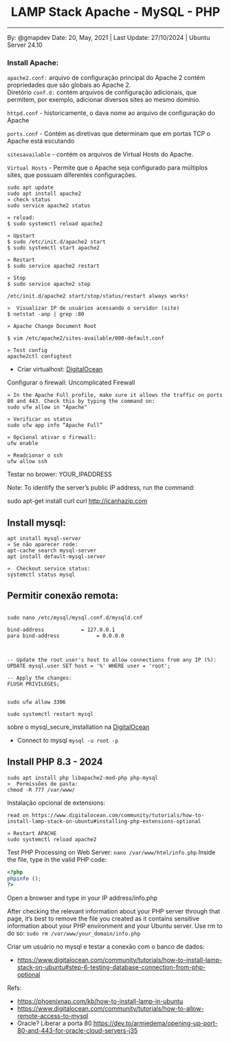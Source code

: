 <h1 align=center>LAMP Stack Apache - MySQL - PHP</h1>

<hr>

By: @gmapdev  Date: 20, May, 2021 | Last Update: 27/10/2024  |  Ubuntu Server 24.10


### Install Apache:

`apache2.conf:` arquivo de configuração principal do Apache 2 contém propriedades que são globais ao Apache 2.  
Diretório `conf.d:` contém arquivos de configuração adicionais, que permitem, por exemplo, adicionar diversos sites ao mesmo domínio.

`httpd.conf` -  historicamente, o dava nome ao arquivo de configuração do Apache

`ports.conf` - Contém as diretivas que determinam que em portas TCP o Apache está escutando

`sitesavailable` - contém os arquivos de Virtual Hosts do Apache.

`Virtual Hosts` - Permite que o Apache seja configurado para múltiplos sites, que possuam diferentes configurações.


```shell
sudo apt update
sudo apt install apache2
» check status
sudo service apache2 status
```

```shell
» reload:
$ sudo systemctl reload apache2

» Upstart
$ sudo /etc/init.d/apache2 start
$ sudo systemctl start apache2

» Restart
$ sudo service apache2 restart

» Stop
$ sudo service apache2 stop

/etc/init.d/apache2 start/stop/status/restart always works!

»  Visualizar IP de usuários acessando o servidor (site)
$ netstat -anp | grep :80

» Apache Change Document Root

$ vim /etc/apache2/sites-available/000-default.conf

» Test config
apache2ctl configtest
```

- Criar virtualhost: [DigitalOcean](https://www.digitalocean.com/community/tutorials/how-to-install-lamp-stack-on-ubuntu#step-4-creating-a-virtual-host-for-your-website)


Configurar o firewall: Uncomplicated Firewall

```shell
» In the Apache Full profile, make sure it allows the traffic on ports 80 and 443. Check this by typing the command on:
sudo ufw allow in "Apache"
 
» Verificar os status
sudo ufw app info “Apache Full”

» Opcional ativar o firewall:
ufw enable

» Readcionar o ssh
ufw allow ssh
```

Testar no brower: YOUR_IPADDRESS


Note: To identify the server’s public IP address, run the command:

sudo apt-get install curl
curl http://icanhazip.com


## Install mysql:

```shell
apt install mysql-server
» Se não aparecer rode:  
apt-cache search mysql-server
apt install default-mysql-server

»  Checkout service status: 
systemctl status mysql
```

## Permitir conexão remota:

```shell

sudo nano /etc/mysql/mysql.conf.d/mysqld.cnf

bind-address            = 127.0.0.1
para bind-address            = 0.0.0.0



-- Update the root user's host to allow connections from any IP (%):
UPDATE mysql.user SET host = '%' WHERE user = 'root';

-- Apply the changes:
FLUSH PRIVILEGES;


sudo ufw allow 3306

sudo systemctl restart mysql
```

sobre o mysql_secure_installation na  [DigitalOcean](https://www.digitalocean.com/community/tutorials/how-to-install-lamp-stack-on-ubuntu#step-2-installing-mysql)

- Connect to mysql
`mysql -u root -p` 

## Install PHP 8.3 - 2024

```shell
sudo apt install php libapache2-mod-php php-mysql
»  Permissões de pasta:
chmod -R 777 /var/www/
```

Instalação opcional de extensions:

```shell
read on https://www.digitalocean.com/community/tutorials/how-to-install-lamp-stack-on-ubuntu#installing-php-extensions-optional

» Restart APACHE
sudo systemctl reload apache2
```

Test PHP Processing on Web Server: `nano /var/www/html/info.php`
Inside the file, type in the valid PHP code:

```php
<?php
phpinfo ();
?>
```

Open a browser and type in your IP address/info.php


After checking the relevant information about your PHP server through that page, it’s best to remove the file you created as it contains sensitive information about your PHP environment and your Ubuntu server. Use rm to do so:
`sudo rm /var/www/your_domain/info.php`


Criar um usuário no mysql e testar a conexão com o banco de dados: 
 - https://www.digitalocean.com/community/tutorials/how-to-install-lamp-stack-on-ubuntu#step-6-testing-database-connection-from-php-optional



Refs: 
- https://phoenixnap.com/kb/how-to-install-lamp-in-ubuntu
- https://www.digitalocean.com/community/tutorials/how-to-allow-remote-access-to-mysql
- Oracle? Liberar a porta 80 https://dev.to/armiedema/opening-up-port-80-and-443-for-oracle-cloud-servers-j35


